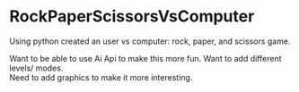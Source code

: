# RockPaperScissorsVsComputer
Using python created an user vs computer: rock, paper, and scissors game. 

Want to be able to use Ai Api to make this more fun. 
Want to add different levels/ modes.  
Need to add graphics to make it more interesting. 
